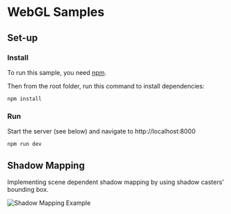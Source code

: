 # WebGL Samples

## Set-up

### Install

To run this sample, you need [npm](https://www.npmjs.com/get-npm).

Then from the root folder, run this command to install dependencies:

```
npm install
```

### Run

Start the server (see below) and navigate to http://localhost:8000

```
npm run dev
```

## Shadow Mapping

Implementing scene dependent shadow mapping by using shadow casters' bounding box.

![Shadow Mapping Example](https://media.giphy.com/media/Vekw1FzuqoBchgJFXp/source.gif)

